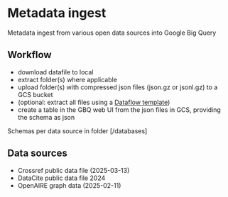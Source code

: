 # Metadata ingest 

Metadata ingest from various open data sources into Google Big Query

## Workflow

- download datafile to local
- extract folder(s) where applicable
- upload folder(s) with compressed json files (json.gz or jsonl.gz) to a GCS bucket
- (optional: extract all files using a [Dataflow template](https://cloud.google.com/dataflow/docs/guides/templates/provided/bulk-decompress-cloud-storage))
- create a table in the GBQ web UI from the json files in GCS, providing the schema as json

Schemas per data source in folder [/databases]

## Data sources

- Crossref public data file (2025-03-13)
- DataCite public data file 2024 
- OpenAIRE graph data (2025-02-11)
